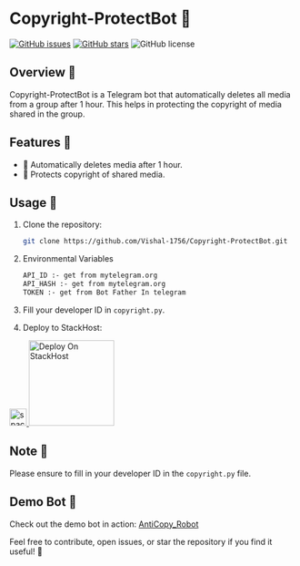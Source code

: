 

# Copyright-ProtectBot 🤖

[![GitHub issues](https://img.shields.io/github/issues/Vishal-1756/Copyright-ProtectBot)](https://github.com/Vishal-1756/Copyright-ProtectBot/issues)
[![GitHub stars](https://img.shields.io/github/stars/Vishal-1756/Copyright-ProtectBot)](https://github.com/Vishal-1756/Copyright-ProtectBot/stargazers)
![GitHub license](https://img.shields.io/github/license/Vishal-1756/Copyright-ProtectBot)

## Overview 🚀

Copyright-ProtectBot is a Telegram bot that automatically deletes all media from a group after 1 hour. This helps in protecting the copyright of media shared in the group.

## Features 🌟

- 🤖 Automatically deletes media after 1 hour.
- 📅 Protects copyright of shared media.

## Usage 🚦

1. Clone the repository:

   ```bash
   git clone https://github.com/Vishal-1756/Copyright-ProtectBot.git
   ```

2. Environmental Variables
   ```markdown
   API_ID :- get from mytelegram.org
   API_HASH :- get from mytelegram.org
   TOKEN :- get from Bot Father In telegram
   ```
3. Fill your developer ID in `copyright.py`.

4. Deploy to StackHost:

<div align="left">
  <a href="https://t.me/StackHost">
     <img src="https://via.placeholder.com/30x1/ffffff/ffffff" alt="spacer" width="30" />
     <img src="https://graph.org/file/7e91d83f67d20f158cfdc.jpg" alt="Deploy On StackHost" width="150" />
  </a>
</div>


   

## Note 📝

Please ensure to fill in your developer ID in the `copyright.py` file.

## Demo Bot 🤖

Check out the demo bot in action: [AntiCopy_Robot](http://t.me/AntiCopy_Robot)

Feel free to contribute, open issues, or star the repository if you find it useful! 🌟
